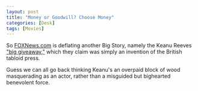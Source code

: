 ```yaml
---
layout: post
title: "Money or Goodwill? Choose Money"
categories: [Desk]
tags: [Movies]
---
```

So <a title="FOXNews.com" href="http://www.foxnews.com/story/0,2933,88620,00.html#2" title="I'm sorry, I really don't like to give crdit to FOX for anything other than random bursts of outrage, but even these guys can occasionally get the trivial news stories reported accurately">FOXNews.com</a> is deflating another Big Story, namely the Keanu Reeves <a href="https://www.botzilla.com/blog/archives/000085.html">"big giveaway,"</a> which they claim was simply an invention of the British tabloid press.

Guess we can all go back thinking Keanu's an overpaid block of wood masquerading as an actor, rather than a misguided but bighearted benevolent force.
